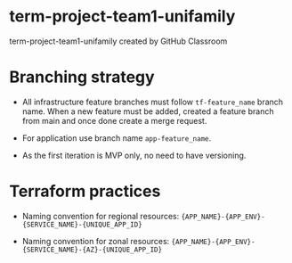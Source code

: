 # term-project-team1-unifamily
term-project-team1-unifamily created by GitHub Classroom

# Branching strategy

- All infrastructure feature branches must follow `tf-feature_name` branch name. When a new feature must be added, created a feature branch from main and once done create a merge request.

- For application use branch name `app-feature_name`.

- As the first iteration is MVP only, no need to have versioning.

# Terraform practices

- Naming convention for regional resources:
    `{APP_NAME}-{APP_ENV}-{SERVICE_NAME}-{UNIQUE_APP_ID}`

- Naming convention for zonal resources:
    `{APP_NAME}-{APP_ENV}-{SERVICE_NAME}-{AZ}-{UNIQUE_APP_ID}`

